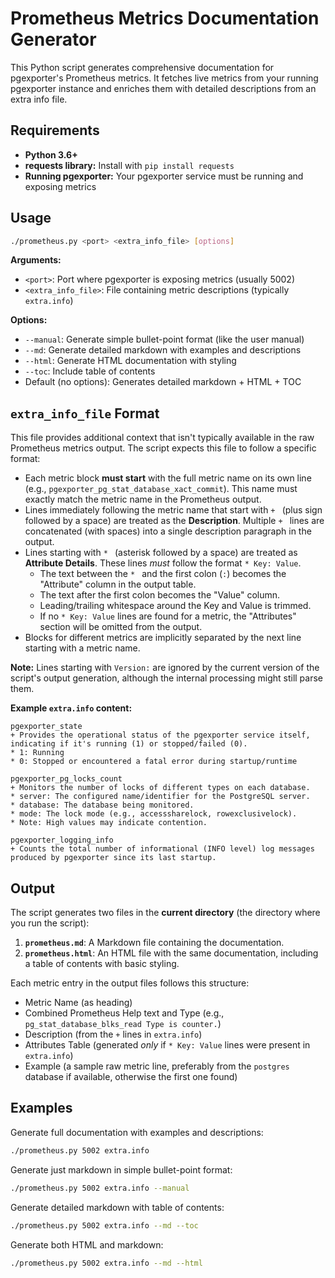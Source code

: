 # Prometheus Metrics Documentation Generator

This Python script generates comprehensive documentation for pgexporter's Prometheus metrics. It fetches live metrics from your running pgexporter instance and enriches them with detailed descriptions from an extra info file.

## Requirements

*   **Python 3.6+** 
*   **requests library:** Install with `pip install requests`
*   **Running pgexporter:** Your pgexporter service must be running and exposing metrics

## Usage

```bash
./prometheus.py <port> <extra_info_file> [options]
```

**Arguments:**
*   `<port>`: Port where pgexporter is exposing metrics (usually 5002)
*   `<extra_info_file>`: File containing metric descriptions (typically `extra.info`)

**Options:**
*   `--manual`: Generate simple bullet-point format (like the user manual)
*   `--md`: Generate detailed markdown with examples and descriptions  
*   `--html`: Generate HTML documentation with styling
*   `--toc`: Include table of contents
*   Default (no options): Generates detailed markdown + HTML + TOC

## `extra_info_file` Format

This file provides additional context that isn't typically available in the raw Prometheus metrics output. The script expects this file to follow a specific format:

*   Each metric block **must start** with the full metric name on its own line (e.g., `pgexporter_pg_stat_database_xact_commit`). This name must exactly match the metric name in the Prometheus output.
*   Lines immediately following the metric name that start with `+ ` (plus sign followed by a space) are treated as the **Description**. Multiple `+ ` lines are concatenated (with spaces) into a single description paragraph in the output.
*   Lines starting with `* ` (asterisk followed by a space) are treated as **Attribute Details**. These lines *must* follow the format `* Key: Value`.
    *   The text between the `* ` and the first colon (`:`) becomes the "Attribute" column in the output table.
    *   The text after the first colon becomes the "Value" column.
    *   Leading/trailing whitespace around the Key and Value is trimmed.
    *   If no `* Key: Value` lines are found for a metric, the "Attributes" section will be omitted from the output.
*   Blocks for different metrics are implicitly separated by the next line starting with a metric name.

**Note:** Lines starting with `Version:` are ignored by the current version of the script's output generation, although the internal processing might still parse them.

**Example `extra.info` content:**

```
pgexporter_state
+ Provides the operational status of the pgexporter service itself, indicating if it's running (1) or stopped/failed (0).
* 1: Running
* 0: Stopped or encountered a fatal error during startup/runtime

pgexporter_pg_locks_count
+ Monitors the number of locks of different types on each database.
* server: The configured name/identifier for the PostgreSQL server.
* database: The database being monitored.
* mode: The lock mode (e.g., accesssharelock, rowexclusivelock).
* Note: High values may indicate contention.

pgexporter_logging_info
+ Counts the total number of informational (INFO level) log messages produced by pgexporter since its last startup.
```

## Output

The script generates two files in the **current directory** (the directory where you run the script):

1.  **`prometheus.md`**: A Markdown file containing the documentation.
2.  **`prometheus.html`**: An HTML file with the same documentation, including a table of contents with basic styling.

Each metric entry in the output files follows this structure:

*   Metric Name (as heading)
*   Combined Prometheus Help text and Type (e.g., `pg_stat_database_blks_read Type is counter.`)
*   Description (from the `+` lines in `extra.info`)
*   Attributes Table (generated *only* if `* Key: Value` lines were present in `extra.info`)
*   Example (a sample raw metric line, preferably from the `postgres` database if available, otherwise the first one found)

## Examples

Generate full documentation with examples and descriptions:
```bash
./prometheus.py 5002 extra.info
```

Generate just markdown in simple bullet-point format:
```bash  
./prometheus.py 5002 extra.info --manual
```

Generate detailed markdown with table of contents:
```bash
./prometheus.py 5002 extra.info --md --toc
```

Generate both HTML and markdown:
```bash
./prometheus.py 5002 extra.info --md --html
```
